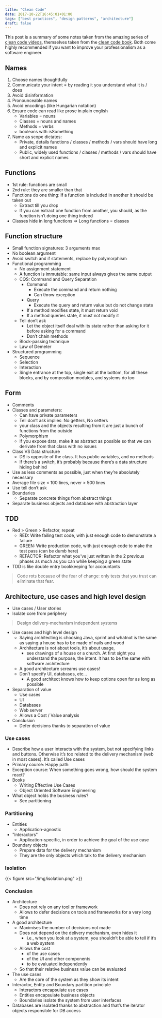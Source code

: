 ```yaml
---
title: "Clean Code"
date: 2017-10-22T16:45:01+01:00
tags: ["best practices", "design patterns", "architecture"]
draft: false
---
```


This post is a summary of some notes taken from the amazing series of [clean code videos](https://www.safaribooksonline.com/library/view/clean-code/9780134661742/), themselves taken from the [clean code book](https://www.safaribooksonline.com/library/view/clean-code/9780136083238/).
Both come highly recommended if you want to improve your professionalism as a software engineer.

## Names

1. Choose names thoughtfully 
2. Communicate your intent = by reading it you understand what it is / does
3. Avoid disinformation
4. Pronounceable names
5. Avoid encodings (like Hungarian notation)
6. Ensure code can read like prose in plain english
    * Variables = nouns
    * Classes = nouns and names
    * Methods = verbs
    * booleans with isSomething
7. Name as scope dictates: 
    * Private, details functions / classes / methods / vars should have long and explicit names
    * Public, widely used functions / classes / methods / vars  should have short and explicit names

## Functions

* 1st rule: functions are small
* 2nd rule: they are smaller than that
* Functions do one thing: If a function is included in another it should be taken out
    * Extract till you drop
    * If you can extract one function from another, you should, as the function isn’t doing one thing indeed
* Classes hide in long functions => Long functions = classes

## Function structure

* Small function signatures: 3 arguments max
* No boolean argument
* Avoid switch and if statements, replace by polymorphism
* Functional programming
    * No assignment statement
    * A function is immutable: same input always gives the same output
    * CQS: Command and Query Separation
        * Command
            * Execute the command and return nothing
            * Can throw exception
        * Query
            * Execute the query and return value but do not change state
        * If a method modifies state, it must return void
        * If a method queries state, it must not modify it
    * Tell don’t ask
        * Let the object itself deal with its state rather than asking for it before asking for a command
        * Don’t chain methods
    * Block-passing technique
    * Law of Demeter 
* Structured programming
    * Sequence
    * Selection
    * Interaction
    * Single entrance at the top, single exit at the bottom, for all these blocks, and by composition modules, and systems do too

## Form

* Comments
* Classes and parameters:
    * Can have private parameters
    * Tell don’t ask implies: No getters, No setters
    * your class and the objects resulting from it are just a bunch of functions from the outside 
    * Polymorphism
    * If you expose data, make it as abstract as possible so that we can derivate from that class with no issues
* Class VS Data structure
    * DS is opposite of the class. It has public variables, and no methods
    * If there’s a switch, it’s probably because there’s a data structure hiding behind
* Use as less comments as possible, just when they’re absolutely necessary
* Average file size < 100 lines, never > 500 lines
* Use tell don’t ask
* Boundaries
    * Separate concrete things from abstract things
* Separate business objects and database with abstraction layer

## TDD

* Red > Green > Refactor, repeat
    * RED: Write failing test code, with just enough code to demonstrate a failure
    * GREEN: Write production code, with just enough code to make the test pass  (can be dumb here)
    * REFACTOR: Refactor what you’ve just written in the 2 previous phases as much as you can while keeping a green state
* TDD is like double entry bookkeeping for accountants

> Code rots because of the fear of change: only tests that you trust can eliminate that fear.

## Architecture, use cases and high level design

* Use cases / User stories
* Isolate core from periphery 

> Design delivery-mechanism independent systems

* Use cases and high level design
    * Saying architecting is choosing Java, sprint and whatnot is the same as saying a house has to be made of nails and wood
    * Architecture is not about tools, it’s about usage, 
        * see drawings of a house or a church. At first sight you understand the purpose, the intent. It has to be the same with software architecture
    * A good architecture screams use cases!
    * Don’t specify UI, databases, etc… 
        * A good architect knows how to keep options open for as long as possible
* Separation of value
    * Use cases
    * UI
    * Databases
    * Web server
    * Allows a Cost / Value analysis
* Conclusion
    * Defer decisions thanks to separation of value

### Use cases

* Describe how a user interacts with the system, but not specifying links and buttons. Otherwise it’s too related to the delivery mechanism (web in most cases). It’s called Use cases
* Primary course: Happy path
* Exception course: When something goes wrong, how should the system react?
* Books
    * Writing Effective Use Cases
    * Object Oriented Software Engineering
* What object holds the business rules?
    * See partitioning

### Partitioning

* Entities
    * Application-agnostic 
* "Interactors"
    * Application-specific, in order to achieve the goal of the use case
* Boundary objects
    * Prepare data for the delivery mechanism
    * They are the only objects which talk to the delivery mechanism

### Isolation

{{< figure src="/img/isolation.png"  >}}

### Conclusion

* Architecture
    * Does not rely on any tool or framework
    * Allows to defer decisions on tools and frameworks for a very long time
* A good architecture
    * Maximises the number of decisions not made
    * Does not depend on the delivery mechanism, even hides it
        * i.e., when you look at a system, you shouldn’t be able to tell if it’s a web system 
    * Allows the cost 
        * of the use cases
        * of the UI and other components 
        * to be evaluated independently 
    * So that their relative business value can be evaluated
* The use cases
    * Are the core of the system as they show its intent
* Interactor, Entity and Boundary partition principle
    * Interactors encapsulate use cases
    * Entities encapsulate business objects
    * Boundaries isolate the system from user interfaces
* Databases are isolated thanks to abstraction and that’s the iterator objects responsible for DB access
